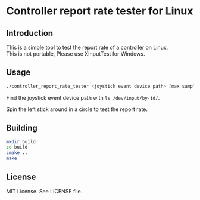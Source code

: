 # Controller report rate tester for Linux

## Introduction

This is a simple tool to test the report rate of a controller on Linux.  
This is not portable, Please use XInputTest for Windows.

## Usage

```bash
./controller_report_rate_tester <joystick event device path> [max samples]
```

Find the joystick event device path with `ls /dev/input/by-id/`.  

Spin the left stick around in a circle to test the report rate.

## Building

```bash
mkdir build
cd build
cmake ..
make
```

## License

MIT License. See LICENSE file.